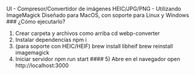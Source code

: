 UI - Compresor/Convertidor de imágenes HEIC/JPG/PNG - Utilizando ImageMagick
Diseñado para MacOS, con soporte para Linux y Windows ### ¿Cómo ejecutarlo?
1) Crear carpeta y archivos como arriba cd webp-converter
2) Instalar dependencias npm i
3) (para soporte con HEIC/HEIF) brew install libheif brew reinstall imagemagick
4) Iniciar servidor npm run start #### 5) Abre en el navegador open http://localhost:3000
